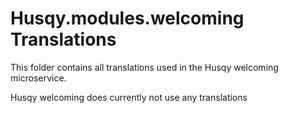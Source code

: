 # Husqy.modules.welcoming Translations

This folder contains all translations used in the Husqy welcoming microservice.

Husqy welcoming does currently not use any translations